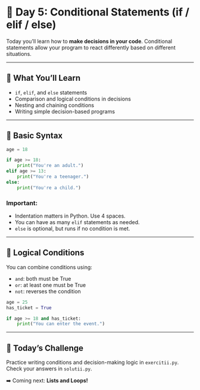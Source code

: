 # 🔀 Day 5: Conditional Statements (if / elif / else)

Today you’ll learn how to **make decisions in your code**. Conditional statements allow your program to react differently based on different situations.

---

## 🧠 What You’ll Learn
- `if`, `elif`, and `else` statements
- Comparison and logical conditions in decisions
- Nesting and chaining conditions
- Writing simple decision-based programs

---

## 📌 Basic Syntax

```python
age = 18

if age >= 18:
    print("You're an adult.")
elif age >= 13:
    print("You're a teenager.")
else:
    print("You're a child.")
```

### Important:
- Indentation matters in Python. Use 4 spaces.
- You can have as many `elif` statements as needed.
- `else` is optional, but runs if no condition is met.

---

## 🔁 Logical Conditions

You can combine conditions using:
- `and`: both must be True
- `or`: at least one must be True
- `not`: reverses the condition

```python
age = 25
has_ticket = True

if age >= 18 and has_ticket:
    print("You can enter the event.")
```

---

## 🎯 Today’s Challenge

Practice writing conditions and decision-making logic in `exercitii.py`. Check your answers in `solutii.py`.

➡️ Coming next: **Lists and Loops!**
